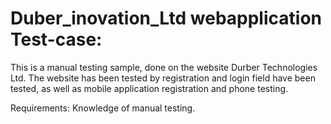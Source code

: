 # Duber_inovation_Ltd webapplication Test-case:
This is a manual testing sample, done on the website Durber Technologies Ltd. The website has been tested by registration and login field have been tested, as well as mobile application registration and phone testing.

Requirements:
Knowledge of manual testing.
